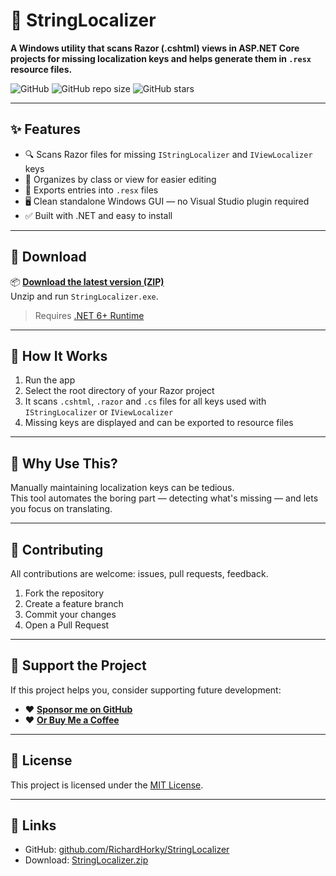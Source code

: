 # 🧩 StringLocalizer

**A Windows utility that scans Razor (.cshtml) views in ASP.NET Core projects for missing localization keys and helps generate them in `.resx` resource files.**

![GitHub](https://img.shields.io/github/license/RichardHorky/StringLocalizer)
![GitHub repo size](https://img.shields.io/github/repo-size/RichardHorky/StringLocalizer)
![GitHub stars](https://img.shields.io/github/stars/RichardHorky/StringLocalizer?style=social)

---

## ✨ Features

- 🔍 Scans Razor files for missing `IStringLocalizer` and `IViewLocalizer` keys
- 📁 Organizes by class or view for easier editing
- 📄 Exports entries into `.resx` files
- 🖥️ Clean standalone Windows GUI — no Visual Studio plugin required
- ✅ Built with .NET and easy to install

---

## 🚀 Download

📦 **[Download the latest version (ZIP)](https://richardhorky.github.io/StringLocalizer/StringLocalizer.zip)**  
Unzip and run `StringLocalizer.exe`.

> Requires [.NET 6+ Runtime](https://dotnet.microsoft.com/en-us/download/dotnet/6.0)

---

## 🧠 How It Works

1. Run the app
2. Select the root directory of your Razor project
3. It scans `.cshtml`, `.razor` and `.cs` files for all keys used with `IStringLocalizer` or `IViewLocalizer`
4. Missing keys are displayed and can be exported to resource files

---

## 🧩 Why Use This?

Manually maintaining localization keys can be tedious.  
This tool automates the boring part — detecting what's missing — and lets you focus on translating.

---

## 🤝 Contributing

All contributions are welcome: issues, pull requests, feedback.

1. Fork the repository
2. Create a feature branch
3. Commit your changes
4. Open a Pull Request

---

## 💸 Support the Project

If this project helps you, consider supporting future development:

- ❤️ **[Sponsor me on GitHub](https://github.com/sponsors/RichardHorky)**
- ❤️ **[Or Buy Me a Coffee](https://buymeacoffee.com/richardhorky)**

---

## 📜 License

This project is licensed under the [MIT License](LICENSE).

---

## 🔗 Links

- GitHub: [github.com/RichardHorky/StringLocalizer](https://github.com/RichardHorky/StringLocalizer)
- Download: [StringLocalizer.zip](https://richardhorky.github.io/StringLocalizer/StringLocalizer.zip)
